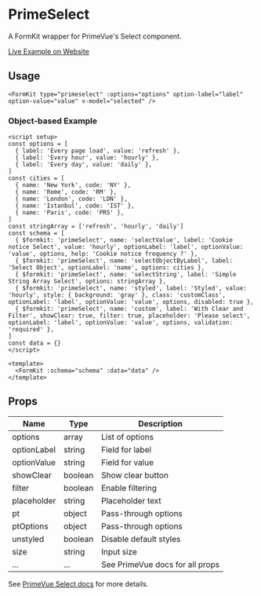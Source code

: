 # PrimeSelect

A FormKit wrapper for PrimeVue's Select component.

[Live Example on Website](https://formkit-primevue.netlify.app/inputs/select)

## Usage
```vue
<FormKit type="primeselect" :options="options" option-label="label" option-value="value" v-model="selected" />
```

### Object-based Example
```vue
<script setup>
const options = [
  { label: 'Every page load', value: 'refresh' },
  { label: 'Every hour', value: 'hourly' },
  { label: 'Every day', value: 'daily' },
]
const cities = [
  { name: 'New York', code: 'NY' },
  { name: 'Rome', code: 'RM' },
  { name: 'London', code: 'LDN' },
  { name: 'Istanbul', code: 'IST' },
  { name: 'Paris', code: 'PRS' },
]
const stringArray = ['refresh', 'hourly', 'daily']
const schema = [
  { $formkit: 'primeSelect', name: 'selectValue', label: 'Cookie notice Select', value: 'hourly', optionLabel: 'label', optionValue: 'value', options, help: 'Cookie notice frequency ?' },
  { $formkit: 'primeSelect', name: 'selectObjectByLabel', label: 'Select Object', optionLabel: 'name', options: cities },
  { $formkit: 'primeSelect', name: 'selectString', label: 'Simple String Array Select', options: stringArray },
  { $formkit: 'primeSelect', name: 'styled', label: 'Styled', value: 'hourly', style: { background: 'gray' }, class: 'customClass', optionLabel: 'label', optionValue: 'value', options, disabled: true },
  { $formkit: 'primeSelect', name: 'custom', label: 'With Clear and Filter', showClear: true, filter: true, placeholder: 'Please select', optionLabel: 'label', optionValue: 'value', options, validation: 'required' },
]
const data = {}
</script>

<template>
  <FormKit :schema="schema" :data="data" />
</template>
```

## Props
| Name         | Type      | Description |
|--------------|-----------|-------------|
| options      | array     | List of options |
| optionLabel  | string    | Field for label |
| optionValue  | string    | Field for value |
| showClear    | boolean   | Show clear button |
| filter       | boolean   | Enable filtering |
| placeholder  | string    | Placeholder text |
| pt           | object    | Pass-through options |
| ptOptions    | object    | Pass-through options |
| unstyled     | boolean   | Disable default styles |
| size         | string    | Input size |
| ...          | ...       | See PrimeVue docs for all props |

See [PrimeVue Select docs](https://primevue.org/select/) for more details.
